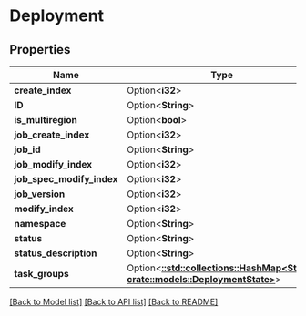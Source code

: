 # Deployment

## Properties

| Name                      | Type                                                                                                  | Description | Notes      |
| ------------------------- | ----------------------------------------------------------------------------------------------------- | ----------- | ---------- |
| **create_index**          | Option<**i32**>                                                                                       |             | [optional] |
| **ID**                    | Option<**String**>                                                                                    |             | [optional] |
| **is_multiregion**        | Option<**bool**>                                                                                      |             | [optional] |
| **job_create_index**      | Option<**i32**>                                                                                       |             | [optional] |
| **job_id**                | Option<**String**>                                                                                    |             | [optional] |
| **job_modify_index**      | Option<**i32**>                                                                                       |             | [optional] |
| **job_spec_modify_index** | Option<**i32**>                                                                                       |             | [optional] |
| **job_version**           | Option<**i32**>                                                                                       |             | [optional] |
| **modify_index**          | Option<**i32**>                                                                                       |             | [optional] |
| **namespace**             | Option<**String**>                                                                                    |             | [optional] |
| **status**                | Option<**String**>                                                                                    |             | [optional] |
| **status_description**    | Option<**String**>                                                                                    |             | [optional] |
| **task_groups**           | Option<[**::std::collections::HashMap<String, crate::models::DeploymentState>**](DeploymentState.md)> |             | [optional] |

[[Back to Model list]](../README.md#documentation-for-models)
[[Back to API list]](../README.md#documentation-for-api-endpoints)
[[Back to README]](../README.md)
